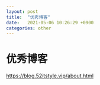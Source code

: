 ```yaml
---
layout: post
title:  "优秀博客"
date:   2021-05-06 10:26:29 +0900
categories: other
---
```



# 优秀博客

https://blog.52itstyle.vip/about.html

